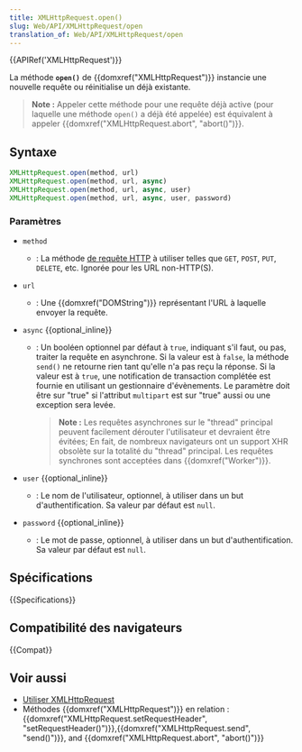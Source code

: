 ```yaml
---
title: XMLHttpRequest.open()
slug: Web/API/XMLHttpRequest/open
translation_of: Web/API/XMLHttpRequest/open
---
```

{{APIRef('XMLHttpRequest')}}

La méthode **`open()`** de {{domxref("XMLHttpRequest")}} instancie une nouvelle requête ou réinitialise un déjà existante.

> **Note :** Appeler cette méthode pour une requête déjà active (pour laquelle une méthode `open()` a déjà été appelée) est équivalent à appeler  {{domxref("XMLHttpRequest.abort", "abort()")}}.

## Syntaxe

```js
XMLHttpRequest.open(method, url)
XMLHttpRequest.open(method, url, async)
XMLHttpRequest.open(method, url, async, user)
XMLHttpRequest.open(method, url, async, user, password)
```

### Paramètres

- `method`
  - : La méthode [de requête HTTP](/fr/docs/Web/HTTP/Methods) à utiliser telles que `GET`, `POST`, `PUT`, `DELETE`, etc. Ignorée pour les URL non-HTTP(S).
- `url`
  - : Une {{domxref("DOMString")}} représentant l'URL à laquelle envoyer la requête.
- `async` {{optional_inline}}

  - : Un booléen optionnel par défaut à `true`, indiquant s'il faut, ou pas, traiter la requête en asynchrone.  Si la valeur est à `false`, la méthode `send()` ne retourne rien tant qu'elle n'a pas reçu la réponse. Si la valeur est à  `true`, une notification de transaction complétée est fournie en utilisant un gestionnaire d'évènements. Le paramètre doit être sur "true" si l'attribut `multipart` est sur "true" aussi ou une exception sera levée.

    > **Note :** Les requêtes asynchrones sur le "thread" principal peuvent facilement dérouter l'utilisateur et devraient être évitées; En fait, de nombreux navigateurs ont un support XHR obsolète sur la totalité du "thread" principal. Les requêtes synchrones sont acceptées dans  {{domxref("Worker")}}.

- `user` {{optional_inline}}
  - : Le nom de l'utilisateur, optionnel, à utiliser dans un but d'authentification. Sa valeur par défaut est `null`.
- `password` {{optional_inline}}
  - : Le mot de passe, optionnel, à utiliser dans un but d'authentification. Sa valeur par défaut est `null`.

## Spécifications

{{Specifications}}

## Compatibilité des navigateurs

{{Compat}}

## Voir aussi

- [Utiliser XMLHttpRequest](/fr/docs/Web/API/XMLHttpRequest/Utiliser_XMLHttpRequest)
- Méthodes {{domxref("XMLHttpRequest")}} en relation : {{domxref("XMLHttpRequest.setRequestHeader", "setRequestHeader()")}},{{domxref("XMLHttpRequest.send", "send()")}}, and {{domxref("XMLHttpRequest.abort", "abort()")}}
